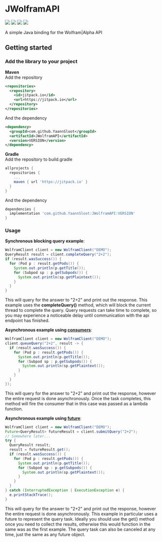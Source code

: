 # JWolframAPI
[![](https://jitpack.io/v/YaannSloot/JWolframAPI.svg)](https://jitpack.io/#YaannSloot/JWolframAPI)
[![](https://img.shields.io/badge/javadoc-1.0.1-blue)](https://javadoc.jitpack.io/com/github/YaannSloot/JWolframAPI/1.0.1/javadoc)
[![](https://img.shields.io/badge/Wolfram%7CAlpha%20API-home%20page-orange)](http://products.wolframalpha.com/api/)
[![](https://img.shields.io/badge/Wolfram%7CAlpha%20API-documentation-orange)](http://products.wolframalpha.com/docs/WolframAlpha-API-Reference.pdf)  
  
A simple Java binding for the Wolfram|Alpha API

## Getting started

### Add the library to your project
**Maven**  
Add the repository
```xml
<repositories>
  <repository>
    <id>jitpack.io</id>
    <url>https://jitpack.io</url>
  </repository>
</repositories>
```
And the dependency
```xml
<dependency>
  <groupId>com.github.YaannSloot</groupId>
  <artifactId>JWolframAPI</artifactId>
  <version>VERSION</version>
</dependency>
```
**Gradle**  
Add the repository to build.gradle
```gradle
allprojects {
  repositories {
    ...
    maven { url 'https://jitpack.io' }
  }
}
```
And the dependency
```gradle
dependencies {
  implementation 'com.github.YaannSloot:JWolframAPI:VERSION'
}
```
### Usage
**Synchronous blocking query example**:
```java
WolframClient client = new WolframClient("DEMO");
QueryResult result = client.completeQuery("2+2");
if (result.wasSuccess()) {
  for (Pod p : result.getPods()) {
    System.out.println(p.getTitle());
    for (Subpod sp : p.getSubpods()) {
      System.out.println(sp.getPlaintext());
    }
  }
}
```
This will query for the answer to "2+2" and print out the response. This example uses the **completeQuery()** method, which will block the current thread to complete the query. Query requests can take time to complete, so you may experience a noticeable delay until communication with the api endpoint has finished.  
  
**Asynchronous example using [consumers](https://docs.oracle.com/javase/8/docs/api/java/util/function/Consumer.html)**:
```java
WolframClient client = new WolframClient("DEMO");
client.queueQuery("2+2", result -> {
  if (result.wasSuccess()) {
    for (Pod p : result.getPods()) {
      System.out.println(p.getTitle());
      for (Subpod sp : p.getSubpods()) {
        System.out.println(sp.getPlaintext());
      }
    }
  }
});
```
This will query for the answer to "2+2" and print out the response, however the entire request is done asynchronously. Once the task completes, this method will fire the consumer that in this case was passed as a lambda function.  
  
**Asynchronous example using [future](https://docs.oracle.com/javase/8/docs/api/java/util/concurrent/Future.html)**:
```java
WolframClient client = new WolframClient("DEMO");
Future<QueryResult> futureResult = client.submitQuery("2+2");
// Somewhere later...
try {
  QueryResult result;
  result = futureResult.get();
  if (result.wasSuccess()) {
    for (Pod p : result.getPods()) {
      System.out.println(p.getTitle());
      for (Subpod sp : p.getSubpods()) {
        System.out.println(sp.getPlaintext());
      }
    }
  }
} catch (InterruptedException | ExecutionException e) {
  e.printStackTrace();
}
```
This will query for the answer to "2+2" and print out the response, however the entire request is done asynchronously. This example in particular uses a future to represent the query task. Ideally you should use the get() method once you need to collect the results, otherwise this would function in the same was as the first example. The query task can also be canceled at any time, just the same as any future object.
